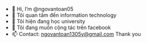 - 👋 Hi, I’m @ngovantoan05
- 👀 Tôi quan tâm đến information technology
- 🌱 Tôi hiện đang học university 
- 💞️ Tôi đang muốn cộng tác trên facebook
- 📫 Contact: ngovantoan1305y@gmail.com
Thank you

<!---
ngovantoan05/ngovantoan05 is a ✨ special ✨ repository because its `README.md` (this file) appears on your GitHub profile.
You can click the Preview link to take a look at your changes.
--->

